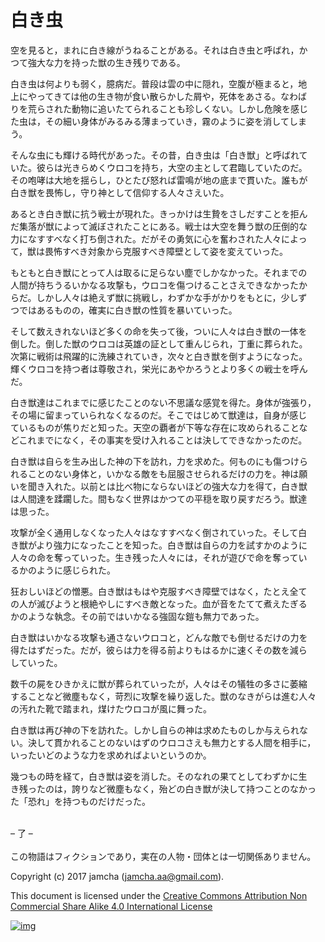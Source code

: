 # 白き虫

空を見ると，まれに白き線がうねることがある。それは白き虫と呼ばれ，か  
つて強大な力を持った獣の生き残りである。  

白き虫は何よりも弱く，臆病だ。普段は雲の中に隠れ，空腹が極まると，地  
上にやってきては他の生き物が食い散らかした屑や，死体をあさる。なわば  
りを荒らされた動物に追いたてられることも珍しくない。しかし危険を感じ  
た虫は，その細い身体がみるみる薄まっていき，霧のように姿を消してしま  
う。  

そんな虫にも輝ける時代があった。その昔，白き虫は「白き獣」と呼ばれて  
いた。彼らは光きらめくウロコを持ち，大空の主として君臨していたのだ。  
その咆哮は大地を揺らし，ひとたび怒れば雷鳴が地の底まで貫いた。誰もが  
白き獣を畏怖し，守り神として信仰する人々さえいた。  

あるとき白き獣に抗う戦士が現れた。きっかけは生贄をさしだすことを拒ん  
だ集落が獣によって滅ぼされたことにある。戦士は大空を舞う獣の圧倒的な  
力になすすべなく打ち倒された。だがその勇気に心を奮わされた人々によっ  
て，獣は畏怖すべき対象から克服すべき障壁として姿を変えていった。  

もともと白き獣にとって人は取るに足らない塵でしかなかった。それまでの  
人間が持ちうるいかなる攻撃も，ウロコを傷つけることさえできなかったか  
らだ。しかし人々は絶えず獣に挑戦し，わずかな手がかりをもとに，少しず  
つではあるものの，確実に白き獣の性質を暴いていった。  

そして数えきれないほど多くの命を失って後，ついに人々は白き獣の一体を  
倒した。倒した獣のウロコは英雄の証として重んじられ，丁重に葬られた。  
次第に戦術は飛躍的に洗練されていき，次々と白き獣を倒すようになった。  
輝くウロコを持つ者は尊敬され，栄光にあやかろうとより多くの戦士を呼ん  
だ。  

白き獣達はこれまでに感じたことのない不思議な感覚を得た。身体が強張り，  
その場に留まっていられなくなるのだ。そこではじめて獣達は，自身が感じ  
ているものが焦りだと知った。天空の覇者が下等な存在に攻められることな  
どこれまでになく，その事実を受け入れることは決してできなかったのだ。  

白き獣は自らを生み出した神の下を訪れ，力を求めた。何ものにも傷つけら  
れることのない身体と，いかなる敵をも屈服させられるだけの力を。神は願  
いを聞き入れた。以前とは比べ物にならないほどの強大な力を得て，白き獣  
は人間達を蹂躙した。間もなく世界はかつての平穏を取り戻すだろう。獣達  
は思った。  

攻撃が全く通用しなくなった人々はなすすべなく倒されていった。そして白  
き獣がより強力になったことを知った。白き獣は自らの力を試すかのように  
人々の命を奪っていった。生き残った人々には，それが遊びで命を奪ってい  
るかのように感じられた。  

狂おしいほどの憎悪。白き獣はもはや克服すべき障壁ではなく，たとえ全て  
の人が滅びようと根絶やしにすべき敵となった。血が音をたてて煮えたぎる  
かのような執念。その前ではいかなる強固な鎧も無力であった。  

白き獣はいかなる攻撃も通さないウロコと，どんな敵でも倒せるだけの力を  
得たはずだった。だが，彼らは力を得る前よりもはるかに速くその数を減ら  
していった。  

数千の屍をひきかえに獣が葬られていったが，人々はその犠牲の多さに萎縮  
することなど微塵もなく，苛烈に攻撃を繰り返した。獣のなきがらは進む人々  
の汚れた靴で踏まれ，煤けたウロコが風に舞った。  

白き獣は再び神の下を訪れた。しかし自らの神は求めたものしか与えられな  
い。決して貫かれることのないはずのウロコさえも無力とする人間を相手に，  
いったいどのような力を求めればよいというのか。  

幾つもの時を経て，白き獣は姿を消した。そのなれの果てとしてわずかに生  
き残ったのは，誇りなど微塵もなく，殆どの白き獣が決して持つことのなかっ  
た「恐れ」を持つものだけだった。  

<br>  
&#x2013; 了 &#x2013;  

<br>  
<br>  
この物語はフィクションであり，実在の人物・団体とは一切関係ありません。  

Copyright (c) 2017 jamcha (jamcha.aa@gmail.com).  

This document is licensed under the [Creative Commons Attribution Non Commercial Share Alike 4.0 International License](http://creativecommons.org/licenses/by-nc-sa/4.0/deed)  

[![img](http://i.creativecommons.org/l/by-nc-sa/3.0/80x15.png)](http://creativecommons.org/licenses/by-nc-sa/4.0/deed)